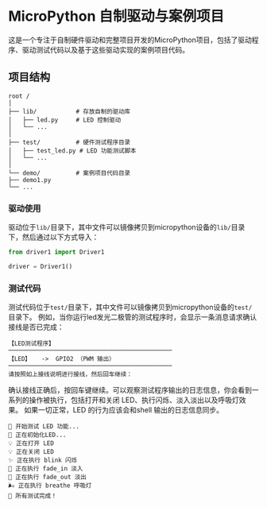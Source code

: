 # MicroPython 自制驱动与案例项目

这是一个专注于自制硬件驱动和完整项目开发的MicroPython项目，包括了驱动程序、驱动测试代码以及基于这些驱动实现的案例项目代码。

## 项目结构
```
root /
│
├── lib/           # 存放自制的驱动库
│   ├── led.py     # LED 控制驱动
│   └── ...
│
├── test/          # 硬件测试程序目录
│   ├── test_led.py # LED 功能测试脚本
│   └── ...
│
└── demo/          # 案例项目代码目录
├── demo1.py
└── ...
```

### 驱动使用

驱动位于`lib/`目录下，其中文件可以镜像拷贝到micropython设备的`lib/`目录下，然后通过以下方式导入：

```python
from driver1 import Driver1

driver = Driver1()
```

### 测试代码
测试代码位于`test/`目录下，其中文件可以镜像拷贝到micropython设备的`test/`目录下。
例如，当你运行led发光二极管的测试程序时，会显示一条消息请求确认接线是否已完成：
```Shell
【LED测试程序】
──────────────────────────────────────────────
【LED】   ->  GPIO2 （PWM 输出）
──────────────────────────────────────────────
请按照如上接线说明进行接线，然后回车继续：
```
确认接线正确后，按回车键继续。可以观察测试程序输出的日志信息，你会看到一系列的操作被执行，包括打开和关闭 LED、执行闪烁、淡入淡出以及呼吸灯效果。
如果一切正常，LED 的行为应该会和shell 输出的日志信息同步。
```Shell
🚩 开始测试 LED 功能...
🔧 正在初始化LED...
💡 正在打开 LED
💡 正在关闭 LED
✨ 正在执行 blink 闪烁
🌅 正在执行 fade_in 淡入
🌇 正在执行 fade_out 淡出
🌬️ 正在执行 breathe 呼吸灯
🎉 所有测试完成！
```